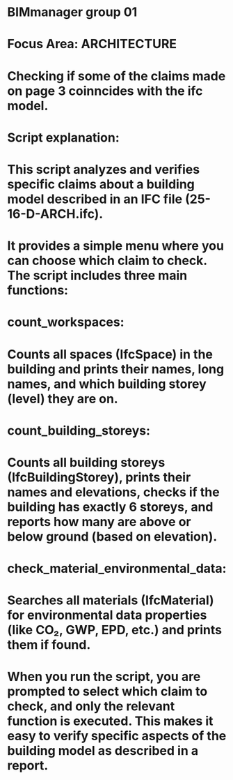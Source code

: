 # BIMmanager group 01
# Focus Area: ARCHITECTURE
# Checking if some of the claims made on page 3 coinncides with the ifc model. 

# Script explanation:

# This script analyzes and verifies specific claims about a building model described in an IFC file (25-16-D-ARCH.ifc).
# It provides a simple menu where you can choose which claim to check. The script includes three main functions:

# count_workspaces:
# Counts all spaces (IfcSpace) in the building and prints their names, long names, and which building storey (level) they are on.

# count_building_storeys:
# Counts all building storeys (IfcBuildingStorey), prints their names and elevations, checks if the building has exactly 6 storeys, and reports how   many are above or below ground (based on elevation).

# check_material_environmental_data:
# Searches all materials (IfcMaterial) for environmental data properties (like CO₂, GWP, EPD, etc.) and prints them if found.

# When you run the script, you are prompted to select which claim to check, and only the relevant function is executed. This makes it easy to verify specific aspects of the building model as described in a report.
